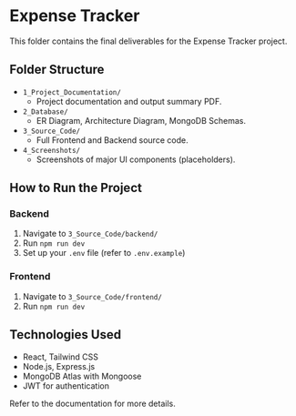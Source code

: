 
# Expense Tracker

This folder contains the final deliverables for the Expense Tracker project.

## Folder Structure

- `1_Project_Documentation/`
  - Project documentation and output summary PDF.
- `2_Database/`
  - ER Diagram, Architecture Diagram, MongoDB Schemas.
- `3_Source_Code/`
  - Full Frontend and Backend source code.
- `4_Screenshots/`
  - Screenshots of major UI components (placeholders).

## How to Run the Project

### Backend
1. Navigate to `3_Source_Code/backend/`
2. Run `npm run dev`
3. Set up your `.env` file (refer to `.env.example`)

### Frontend
1. Navigate to `3_Source_Code/frontend/`
2. Run `npm run dev`

## Technologies Used
- React, Tailwind CSS
- Node.js, Express.js
- MongoDB Atlas with Mongoose
- JWT for authentication

Refer to the documentation for more details.
